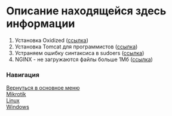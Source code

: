 # Описание находящейся здесь информации

1. Установка Oxidized ([ссылка](oxidized.md))
1. Установка Tomcat для программистов ([ссылка](nginx_tomcat.md))
1. Устраняем ошибку синтаксиса в sudoers ([ссылка](error_sudoers.md))
1. NGINX - не загружаются файлы больше 1Мб ([ссылка](upload_nginx_proxy.md))

### Навигация
[Вернуться в основное меню](../README.md)
<br> [Mikrotik](../mikrotik/README.md)
<br> [Linux](../linux/README.md)
<br> [Windows](../windows/README.md)
